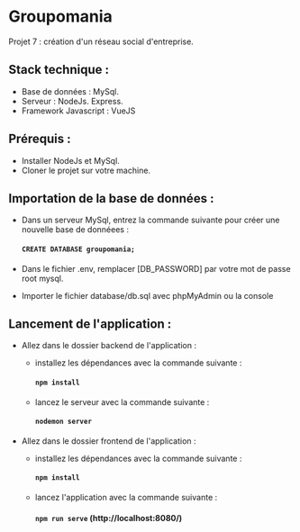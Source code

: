 # Groupomania
Projet 7 : création d'un réseau social d'entreprise.

## Stack technique :

- Base de données : MySql.
- Serveur : NodeJs. Express.
- Framework Javascript : VueJS

## Prérequis :

- Installer NodeJs et MySql.
- Cloner le projet sur votre machine.

## Importation de la base de données :

- Dans un serveur MySql, entrez la commande suivante pour créer une nouvelle base de donnéees :
  #### `CREATE DATABASE groupomania;`
  
- Dans le fichier .env, remplacer [DB_PASSWORD] par votre mot de passe root mysql.  

- Importer le fichier database/db.sql avec phpMyAdmin ou la console

## Lancement de l'application :

- Allez dans le dossier backend de l'application :

  - installez les dépendances avec la commande suivante :
    #### `npm install`
  - lancez le serveur avec la commande suivante :
    #### `nodemon server`
    
- Allez dans le dossier frontend de l'application :

  - installez les dépendances avec la commande suivante :
    #### `npm install`
  - lancez l'application avec la commande suivante :
    #### `npm run serve` (http://localhost:8080/)